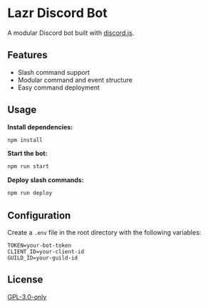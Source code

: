 # Lazr Discord Bot

A modular Discord bot built with [discord.js](https://discord.js.org/).

## Features

- Slash command support
- Modular command and event structure
- Easy command deployment

## Usage

**Install dependencies:**
```sh
npm install
```

**Start the bot:**
```sh
npm run start
```

**Deploy slash commands:**
```sh
npm run deploy
```

## Configuration

Create a `.env` file in the root directory with the following variables:

```
TOKEN=your-bot-token
CLIENT_ID=your-client-id
GUILD_ID=your-guild-id
```

## License

[GPL-3.0-only](LICENSE)